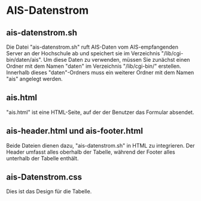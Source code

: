 # AIS-Datenstrom
## ais-datenstrom.sh
Die Datei "ais-datenstrom.sh" ruft AIS-Daten vom AIS-empfangenden Server an der Hochschule ab und speichert sie im Verzeichnis "/lib/cgi-bin/daten/ais". Um diese Daten zu verwenden, müssen Sie zunächst einen Ordner mit dem Namen "daten" im Verzeichnis "/lib/cgi-bin/" erstellen. Innerhalb dieses "daten"-Ordners muss ein weiterer Ordner mit dem Namen "ais" angelegt werden.

## ais.html
"ais.html" ist eine HTML-Seite, auf der der Benutzer das Formular absendet.

## ais-header.html und ais-footer.html
Beide Dateien dienen dazu, "ais-datenstrom.sh" in HTML zu integrieren. Der Header umfasst alles oberhalb der Tabelle, während der Footer alles unterhalb der Tabelle enthält.

## ais-Datenstrom.css
Dies ist das Design für die Tabelle.
